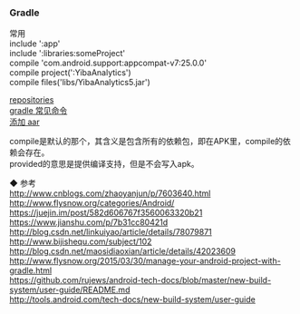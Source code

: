 ### Gradle  

常用  
include ':app'  
include ':libraries:someProject'  
compile 'com.android.support:appcompat-v7:25.0.0'  
compile project(':YibaAnalytics')  
compile files('libs/YibaAnalytics5.jar')  

[repositories](library/repositories.md)  
[gradle 常见命令](library/cmd_gradle.md)  
[添加 aar](library/compile_aar.md)   

compile是默认的那个，其含义是包含所有的依赖包，即在APK里，compile的依赖会存在。  
provided的意思是提供编译支持，但是不会写入apk。  

◆ 参考  
http://www.cnblogs.com/zhaoyanjun/p/7603640.html  
http://www.flysnow.org/categories/Android/  
https://juejin.im/post/582d606767f3560063320b21  
https://www.jianshu.com/p/7b31cc80421d  
http://blog.csdn.net/linkuiyao/article/details/78079871  
http://www.bijishequ.com/subject/102  
http://blog.csdn.net/maosidiaoxian/article/details/42023609  
http://www.flysnow.org/2015/03/30/manage-your-android-project-with-gradle.html  
https://github.com/rujews/android-tech-docs/blob/master/new-build-system/user-guide/README.md  
http://tools.android.com/tech-docs/new-build-system/user-guide  

